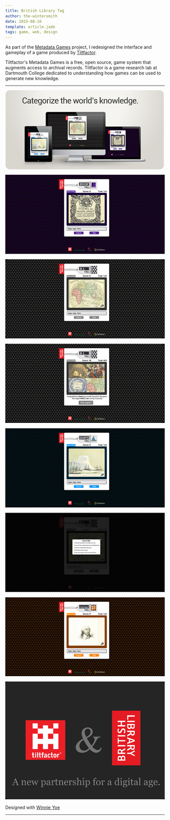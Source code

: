 ```yaml
---
title: British Library Tag
author: the-wintersmith
date: 2015-08-16
template: article.jade
tags: game, web, design
---
```


As part of the [Metadata Games](http://www.tiltfactor.org/metadata-games-tag-event-may-day-may-day/) project, I redesigned the interface and gameplay of a game produced by [Tiltfactor](http://tiltfactor.org).

Tiltfactor's Metadata Games is a free, open source, game system that augments access to archival records.  Tiltfactor is a game research lab at Dartmouth College dedicated to understanding how games can be used to generate new knowledge.

---

![Project for Tiltfactor](tilt02.png)

![Project for Tiltfactor](tilt03.medium.jpg)

![Project for Tiltfactor](tilt05.medium.jpg)

![Project for Tiltfactor](tilt06.medium.jpg)

![Project for Tiltfactor](tilt07.medium.jpg)

![Project for Tiltfactor](tilt04.medium.jpg)

![Project for Tiltfactor](tilt08.medium.jpg)

![Project for Tiltfactor](tilt01.medium.jpg)

Designed with [Winnie Yoe](http://winnieyoe.com/)

---